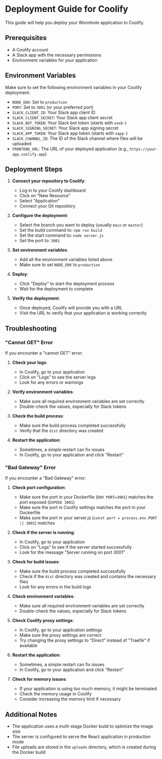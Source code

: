 # Deployment Guide for Coolify

This guide will help you deploy your Wormhole application to Coolify.

## Prerequisites

- A Coolify account
- A Slack app with the necessary permissions
- Environment variables for your application

## Environment Variables

Make sure to set the following environment variables in your Coolify deployment:

- `NODE_ENV`: Set to `production`
- `PORT`: Set to `3001` (or your preferred port)
- `SLACK_CLIENT_ID`: Your Slack app client ID
- `SLACK_CLIENT_SECRET`: Your Slack app client secret
- `SLACK_BOT_TOKEN`: Your Slack bot token (starts with `xoxb-`)
- `SLACK_SIGNING_SECRET`: Your Slack app signing secret
- `SLACK_APP_TOKEN`: Your Slack app token (starts with `xapp-`)
- `SLACK_CHANNEL_ID`: The ID of the Slack channel where files will be uploaded
- `FRONTEND_URL`: The URL of your deployed application (e.g., `https://your-app.coolify.app`)

## Deployment Steps

1. **Connect your repository to Coolify**:

   - Log in to your Coolify dashboard
   - Click on "New Resource"
   - Select "Application"
   - Connect your Git repository

2. **Configure the deployment**:

   - Select the branch you want to deploy (usually `main` or `master`)
   - Set the build command to: `npm run build`
   - Set the start command to: `node server.js`
   - Set the port to: `3001`

3. **Set environment variables**:

   - Add all the environment variables listed above
   - Make sure to set `NODE_ENV` to `production`

4. **Deploy**:

   - Click "Deploy" to start the deployment process
   - Wait for the deployment to complete

5. **Verify the deployment**:
   - Once deployed, Coolify will provide you with a URL
   - Visit the URL to verify that your application is working correctly

## Troubleshooting

### "Cannot GET" Error

If you encounter a "cannot GET" error:

1. **Check your logs**:

   - In Coolify, go to your application
   - Click on "Logs" to see the server logs
   - Look for any errors or warnings

2. **Verify environment variables**:

   - Make sure all required environment variables are set correctly
   - Double-check the values, especially for Slack tokens

3. **Check the build process**:

   - Make sure the build process completed successfully
   - Verify that the `dist` directory was created

4. **Restart the application**:
   - Sometimes, a simple restart can fix issues
   - In Coolify, go to your application and click "Restart"

### "Bad Gateway" Error

If you encounter a "Bad Gateway" error:

1. **Check port configuration**:

   - Make sure the port in your Dockerfile (`ENV PORT=3001`) matches the port exposed (`EXPOSE 3001`)
   - Make sure the port in Coolify settings matches the port in your Dockerfile
   - Make sure the port in your server.js (`const port = process.env.PORT || 3001`) matches

2. **Check if the server is running**:

   - In Coolify, go to your application
   - Click on "Logs" to see if the server started successfully
   - Look for the message "Server running on port 3001"

3. **Check for build issues**:

   - Make sure the build process completed successfully
   - Check if the `dist` directory was created and contains the necessary files
   - Look for any errors in the build logs

4. **Check environment variables**:

   - Make sure all required environment variables are set correctly
   - Double-check the values, especially for Slack tokens

5. **Check Coolify proxy settings**:

   - In Coolify, go to your application settings
   - Make sure the proxy settings are correct
   - Try changing the proxy settings to "Direct" instead of "Traefik" if available

6. **Restart the application**:

   - Sometimes, a simple restart can fix issues
   - In Coolify, go to your application and click "Restart"

7. **Check for memory issues**:
   - If your application is using too much memory, it might be terminated
   - Check the memory usage in Coolify
   - Consider increasing the memory limit if necessary

## Additional Notes

- The application uses a multi-stage Docker build to optimize the image size
- The server is configured to serve the React application in production mode
- File uploads are stored in the `uploads` directory, which is created during the Docker build

